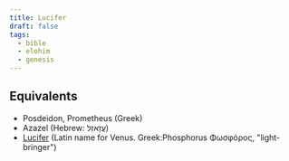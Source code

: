 ```yaml
---
title: Lucifer
draft: false
tags:
  - bible
  - elohim
  - genesis
---
```


## Equivalents

- Posdeidon, Prometheus (Greek)
- Azazel (Hebrew: עֲזָאזֵל)
- [Lucifer](Biblical/Lucifer) (Latin name for Venus. Greek:Phosphorus Φωσφόρος, "light-bringer")

